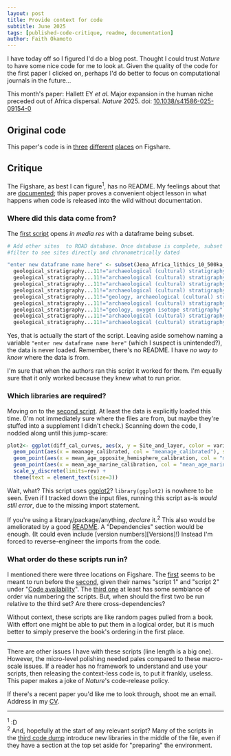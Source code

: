 ```yaml
---
layout: post
title: Provide context for code
subtitle: June 2025
tags: [published-code-critique, readme, documentation]
author: Faith Okamoto
---
```


I have today off so I figured I'd do a blog post. Thought I could trust *Nature*
to have some nice code for me to look at. Given the quality of the code for the
first paper I clicked on, perhaps I'd do better to focus on computational
journals in the future...

This month's paper: Hallett EY *et al.* Major expansion in the human niche 
preceded out of Africa dispersal. *Nature* 2025. 
doi: [10.1038/s41586-025-09154-0][DOI]

## Original code

This paper's code is in [three][Code1] [different][Code2] [places][Code3] on
Figshare.

## Critique

The Figshare, as best I can figure<sup>1</sup>, has no README. My feelings about
that are [documented][READMETag]; this paper proves a convenient object lesson
in what happens when code is released into the wild without documentation.

### Where did this data come from?

The [first script][Code1] opens *in media res* with a dataframe being subset. 

```r
# Add other sites  to ROAD database. Once database is complete, subset to only view archaeological deposits that have been chronometrically dated
#filter to see sites directly and chronometrically dated

"enter new dataframe name here" <- subset(Jena_Africa_lithics_10_500ka_EYH_, geological_stratigraphy...11!="geology" & 
  geological_stratigraphy...11!="archaeological (cultural) stratigraphy" & 
  geological_stratigraphy...11!="archaeological (cultural) stratigraphy, geology" & 
  geological_stratigraphy...11!="archaeological (cultural) stratigraphy, stratigraphy" & 
  geological_stratigraphy...11!="archaeological (cultural) stratigraphy, oxygen isotope stratigraphy" & 
  geological_stratigraphy...11!="geology, archaeological (cultural) stratigraphy" & 
  geological_stratigraphy...11!="archaeological (cultural) stratigraphy, geology, stratigraphy" & 
  geological_stratigraphy...11!="geology, oxygen isotope stratigraphy" & 
  geological_stratigraphy...11!="archaeological (cultural) stratigraphy, oxygen isotope stratigraphy" & 
  geological_stratigraphy...11!="archaeological (cultural) stratigraphy, unknown")
```

Yes, that is actually the start of the script. Leaving aside somehow naming a
variable `"enter new dataframe name here"` (which I suspect is unintended?), the 
data is never loaded. Remember, there's no README. I have *no way to know* where 
the data is from.

I'm sure that when the authors ran this script it worked for them. I'm equally
sure that it only worked because they knew what to run prior. 

### Which libraries are required?

Moving on to the [second script][Code2]. At least the data is explicitly loaded
this time. (I'm not immediately sure where the files are from, but maybe they're 
stuffed into a supplement I didn't check.) Scanning down the code, I nodded
along until this jump-scare:

```r
plot2<- ggplot(diff_cal_curves, aes(x, y = Site_and_layer, color = variable)) + 
  geom_point(aes(x = meanage_calibrated, col = "meanage_calibrated"), shape=16, color="black") + 
  geom_point(aes(x = mean_age_opposite_hemisphere_calibration, col = "mean_age_opposite_hemisphere_calibration"), shape=4, color="green") +
  geom_point(aes(x = mean_age_marine_calibration, col = "mean_age_marine_calibration"), shape=3, color="blue") +
  scale_y_discrete(limits=rev) +
  theme(text = element_text(size=3))
```

Wait, what? This script uses [ggplot2][ggplot2]? `library(ggplot2)` is nowhere
to be seen. Even if I tracked down the input files, running this script as-is
*would still error*, due to the missing import statement.

If you're using a library/package/anything, *declare* it.<sup>2</sup> This also
would be ameliorated by a good [README][README]. A "Dependencies" section would 
be enough. (It could even include [version numbers][Versions]!) Instead I'm
forced to reverse-engineer the imports from the code.

### What order do these scripts run in?

I mentioned there were three locations on Figshare. The [first][Code1] seems to 
be meant to run before the [second][Code2], given their names "script 1" and
"script 2" under "[Code availability][CodeAvail]". The [third one][Code3] at 
least has some semblance of order via numbering the scripts. But, when should
the first two be run relative to the third set? Are there cross-dependencies?

Without context, these scripts are like random pages pulled from a book. With
effort one might be able to put them in a logical order, but it is much better
to simply preserve the book's ordering in the first place.

----

There are other issues I have with these scripts (line length is a big one).
However, the micro-level polishing needed pales compared to these macro-scale 
issues. If  a reader has no framework to understand and use your scripts, then 
releasing the  context-less code is, to put it frankly, useless. This paper
makes a joke of *Nature*'s code-release policy.

If there's a recent paper you'd like me to look through, shoot me an email.
Address in my [CV][CV].

----

<sup>1</sup> :D  
<sup>2</sup> And, hopefully at the start of any relevant script? Many of the
scripts in the [third code dump][Code3] introduce new libraries in the middle of
the file, even if they have a section at the top set aside for "preparing" the
environment.

[Code1]: https://figshare.com/s/d7de3f42aa9e2423bfb5
[Code2]: https://figshare.com/s/291f499a2b7907dfb62b
[Code3]: https://figshare.com/s/3570c73e7a1d6a5e783e
[CodeAvail]: https://www.nature.com/articles/s41586-025-09154-0#code-availability
[CV]: https://faithokamoto.github.io/cv/
[DOI]: https://doi.org/10.1038/s41586-025-09154-0
[ggplot2]: https://ggplot2.tidyverse.org/
[README]: https://www.makeareadme.com/
[READMETag]: https://faithokamoto.github.io/tags/#readme
[Versioms]: https://faithokamoto.github.io/2024-10-06-including-version-numbers/